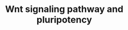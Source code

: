 ---
annotations:
- type: Pathway Ontology
  value: Wnt signaling pathway
- type: Cell Type Ontology
  value: pluripotent stem cell
authors:
- MaintBot
- Mkutmon
- Egonw
- Eweitz
description: This pathway was adapted from several resources and is designed to provide
  a theoretical frame-work for examining Wnt signaling and interacting components
  in the context of embryonic stem-cell pluripotency and self-renewal.  A central
  organizing theme of this pathway are known drug targets which promote self-renewal
  or pluripotency (BIO and IQ-1)  and implicated upstream regulators of the core pluripotency
  transcriptional components (e.g. Nanog).  It should be noted  that it is unclear
  whether all the depicted components participate in this pathway in human embryonic
  stem cells.  Interactions and object/gene groups for the pathway exist for the majority
  of components.
last-edited: 2021-05-21
organisms:
- Canis familiaris
redirect_from:
- /index.php/Pathway:WP1129
- /instance/WP1129
schema-jsonld:
- '@context': https://schema.org/
  '@id': https://wikipathways.github.io/pathways/WP1129.html
  '@type': Dataset
  creator:
    '@type': Organization
    name: WikiPathways
  description: This pathway was adapted from several resources and is designed to
    provide a theoretical frame-work for examining Wnt signaling and interacting components
    in the context of embryonic stem-cell pluripotency and self-renewal.  A central
    organizing theme of this pathway are known drug targets which promote self-renewal
    or pluripotency (BIO and IQ-1)  and implicated upstream regulators of the core
    pluripotency transcriptional components (e.g. Nanog).  It should be noted  that
    it is unclear whether all the depicted components participate in this pathway
    in human embryonic stem cells.  Interactions and object/gene groups for the pathway
    exist for the majority of components.
  keywords:
  - WNT9B
  - CTBP2
  - DVL2
  - PPP2R3A
  - AXIN1
  - WNT4
  - WNT5B
  - ESRRB
  - PRKD1
  - PPARD
  - PAFAH1B1
  - PPP2R1B
  - WNT1
  - WNT3
  - WNT11
  - PPP2R1A
  - PPP2R5E
  - PPP2R2C
  - LDLR
  - WNT2
  - LOC100855544
  - TCF7L1
  - ZBTB33
  - LEF1
  - NKD1
  - LRP5
  - MAP3K7
  - NANOG
  - WNT7A
  - PRKCI
  - Groucho
  - CCND1
  - PPP2R3B
  - RHOA
  - FBXW2
  - FZD8
  - TCF7L2
  - CCND3
  - FRAT1
  - WNT2B
  - FOXD3
  - CD44
  - MAPK9
  - PRKCA
  - LRP6
  - WNT6
  - WNT5A
  - PPP2R4
  - CTNND1
  - PRKCQ
  - NKD2
  - WNT10A
  - TCF7
  - GSK3B
  - PPP2CB
  - WNT3A
  - PRKCH
  - WNT10B
  - PLAU
  - FZD4
  - FOSL1
  - NFYA
  - CSNK1E
  - APC
  - RACGAP1
  - EP300
  - PRKCE
  - POU5F1
  - PPP2R2B
  - PRKCD
  - WNT16
  - CREBBP
  - FZD6
  - SOX2
  - PRKCZ
  - PPP2R2A
  - AXIN2
  - DVL3
  - NLK
  - PPP2CA
  - CTBP1
  - FZD7
  - PPP2R5C
  - FZD10
  - MAPK10
  - CCND2
  - LOC100855811
  - JUN
  - MYC
  - FZD2
  - PRKCB
  - FZD9
  - Prkcc
  - TP53
  - 26S Proteasome Degradation
  - Apoptosis
  - CTNNB1
  - PPM1J
  - MMP7
  - FZD1
  - FZD3
  - WNT7B
  license: CC0
  name: Wnt signaling pathway and pluripotency
seo: CreativeWork
title: Wnt signaling pathway and pluripotency
wpid: WP1129
---